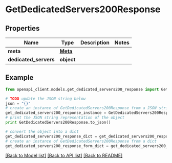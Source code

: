 # GetDedicatedServers200Response


## Properties
Name | Type | Description | Notes
------------ | ------------- | ------------- | -------------
**meta** | [**Meta**](Meta.md) |  | 
**dedicated_servers** | **object** |  | 

## Example

```python
from openapi_client.models.get_dedicated_servers200_response import GetDedicatedServers200Response

# TODO update the JSON string below
json = "{}"
# create an instance of GetDedicatedServers200Response from a JSON string
get_dedicated_servers200_response_instance = GetDedicatedServers200Response.from_json(json)
# print the JSON string representation of the object
print GetDedicatedServers200Response.to_json()

# convert the object into a dict
get_dedicated_servers200_response_dict = get_dedicated_servers200_response_instance.to_dict()
# create an instance of GetDedicatedServers200Response from a dict
get_dedicated_servers200_response_form_dict = get_dedicated_servers200_response.from_dict(get_dedicated_servers200_response_dict)
```
[[Back to Model list]](../README.md#documentation-for-models) [[Back to API list]](../README.md#documentation-for-api-endpoints) [[Back to README]](../README.md)



